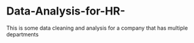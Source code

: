 # Data-Analysis-for-HR-
This is some data cleaning and analysis for a company that has multiple departments
